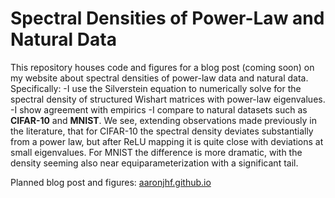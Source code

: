 # Spectral Densities of Power-Law and Natural Data

This repository houses code and figures for a blog post (coming soon) on my website about spectral densities of power-law data and natural data. 
Specifically:
-I use the Silverstein equation to numerically solve for the spectral density of structured Wishart matrices with power-law eigenvalues. 
-I show agreement with empirics
-I compare to natural datasets such as **CIFAR-10** and **MNIST**. 
We see, extending observations made previously in the literature, that for CIFAR-10 the spectral density deviates substantially from a power law, but after ReLU mapping it is quite close
with deviations at small eigenvalues.  For MNIST the difference is more dramatic, with the density seeming also near equiparameterization with a significant tail.

Planned blog post and figures: [aaronjhf.github.io](https://aaronjhf.github.io)
